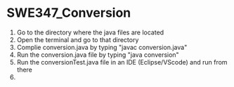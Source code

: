 # SWE347_Conversion
1) Go to the directory where the java files are located
2) Open the terminal and go to that directory
3) Complie conversion.java by typing "javac conversion.java"
4) Run the conversion.java file by typing "java conversion"
5) Run the conversionTest.java file in an IDE (Eclipse/VScode) and run from there
6) 

